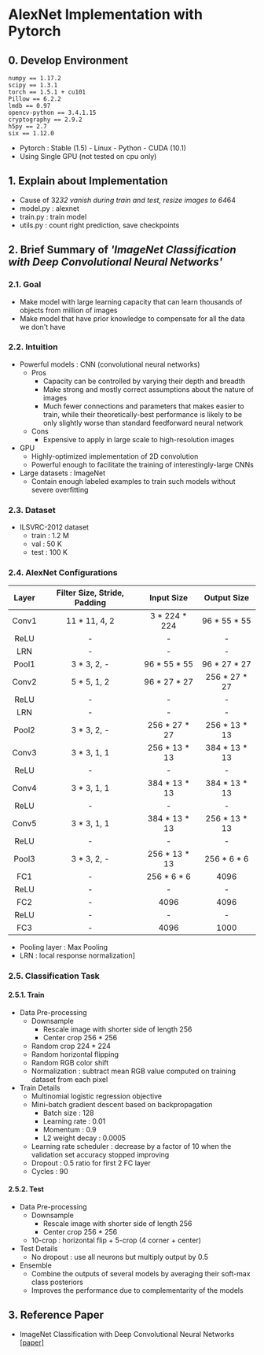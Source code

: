 # AlexNet Implementation with Pytorch


## 0. Develop Environment
```
numpy == 1.17.2
scipy == 1.3.1
torch == 1.5.1 + cu101
Pillow == 6.2.2
lmdb == 0.97
opencv-python == 3.4.1.15
cryptography == 2.9.2
h5py == 2.7
six == 1.12.0
```
- Pytorch : Stable (1.5) - Linux - Python - CUDA (10.1)
- Using Single GPU (not tested on cpu only)


## 1. Explain about Implementation
- Cause of 32*32 vanish during train and test, resize images to 64*64
- model.py : alexnet
- train.py : train model
- utils.py : count right prediction, save checkpoints


## 2. Brief Summary of *'ImageNet Classification with Deep Convolutional Neural Networks'*

### 2.1. Goal
- Make model with large learning capacity that can learn thousands of objects from million of images
- Make model that have prior knowledge to compensate for all the data we don't have

### 2.2. Intuition
- Powerful models : CNN (convolutional neural networks)
  * Pros
    * Capacity can be controlled by varying their depth and breadth
    * Make strong and mostly correct assumptions about the nature of images
    * Much fewer connections and parameters that makes easier to train, while their theoretically-best performance is likely to be only slightly worse than standard feedforward neural network
  * Cons
    * Expensive to apply in large scale to high-resolution images
- GPU
  * Highly-optimized implementation of 2D convolution
  * Powerful enough to facilitate the training of interestingly-large CNNs
- Large datasets : ImageNet
  * Contain enough labeled examples to train such models without severe overfitting

### 2.3. Dataset
- ILSVRC-2012 dataset
  * train : 1.2 M
  * val : 50 K
  * test : 100 K

### 2.4. AlexNet Configurations
|Layer|Filter Size, Stride, Padding|Input Size|Output Size|
|:-:|:-:|:-:|:-:|
|Conv1|11 * 11, 4, 2|3 * 224 * 224|96 * 55 * 55|
|ReLU|-|-|-|
|LRN|-|-|-|
|Pool1|3 * 3, 2, -|96 * 55 * 55|96 * 27 * 27|
|Conv2|5 * 5, 1, 2|96 * 27 * 27|256 * 27 * 27|
|ReLU|-|-|-|
|LRN|-|-|-|
|Pool2|3 * 3, 2, -|256 * 27 * 27|256 * 13 * 13|
|Conv3|3 * 3, 1, 1|256 * 13 * 13|384 * 13 * 13|
|ReLU|-|-|-|
|Conv4|3 * 3, 1, 1|384 * 13 * 13|384 * 13 * 13|
|ReLU|-|-|-|
|Conv5|3 * 3, 1, 1|384 * 13 * 13|256 * 13 * 13|
|ReLU|-|-|-|
|Pool3|3 * 3, 2, -|256 * 13 * 13|256 * 6 * 6|
|FC1|-|256 * 6 * 6|4096|
|ReLU|-|-|-|
|FC2|-|4096|4096|
|ReLU|-|-|-|
|FC3|-|4096|1000|

- Pooling layer : Max Pooling
- LRN : local response normalization]

### 2.5. Classification Task
#### 2.5.1. Train  
- Data Pre-processing
  * Downsample
    * Rescale image with shorter side of length 256
    * Center crop 256 * 256
  * Random crop 224 * 224
  * Random horizontal flipping
  * Random RGB color shift
  * Normalization : subtract mean RGB value computed on training dataset from each pixel
- Train Details
  * Multinomial logistic regression objective
  * Mini-batch gradient descent based on backpropagation
    * Batch size : 128
    * Learning rate : 0.01
    * Momentum : 0.9
    * L2 weight decay : 0.0005
  * Learning rate scheduler : decrease by a factor of 10 when the validation set accuracy stopped improving
  * Dropout : 0.5 ratio for first 2 FC layer
  * Cycles : 90

#### 2.5.2. Test
- Data Pre-processing
  * Downsample
    * Rescale image with shorter side of length 256
    * Center crop 256 * 256
  * 10-crop : horizontal flip + 5-crop (4 corner + center)
- Test Details
  * No dropout : use all neurons but multiply output by 0.5
- Ensemble
  * Combine the outputs of several models by averaging their soft-max class posteriors
  * Improves the performance due to complementarity of the models


## 3. Reference Paper
- ImageNet Classification with Deep Convolutional Neural Networks [[paper]](https://papers.nips.cc/paper/4824-imagenet-classification-with-deep-convolutional-neural-networks.pdf)
